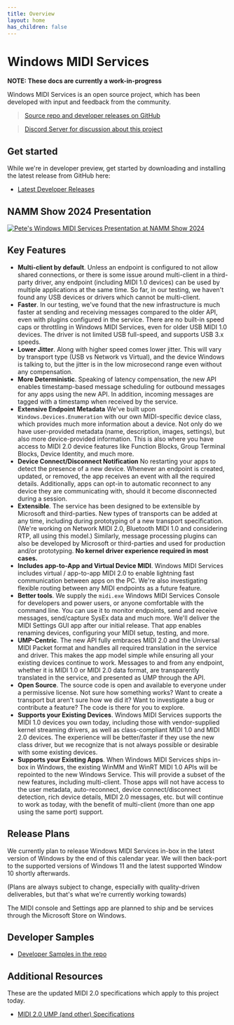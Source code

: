 ```yaml
---
title: Overview
layout: home
has_children: false
---
```

# Windows MIDI Services

**NOTE: These docs are currently a work-in-progress**

Windows MIDI Services is an open source project, which has been developed with input and feedback from the community. 

> [Source repo and developer releases on GitHub](https://aka.ms/midirepo)

> [Discord Server for discussion about this project](https://aka.ms/mididiscord)

## Get started

While we're in developer preview, get started by downloading and installing the latest release from GitHub here:

- [Latest Developer Releases](https://github.com/microsoft/MIDI/releases)

## NAMM Show 2024 Presentation

[![Pete's Windows MIDI Services Presentation at NAMM Show 2024](https://img.youtube.com/vi/-pe29zIVUCA/mqdefault.jpg)](https://www.youtube.com/watch?v=-pe29zIVUCA)

## Key Features

* **Multi-client by default**. Unless an endpoint is configured to not allow shared connections, or there is some issue around multi-client in a third-party driver, any endpoint (including MIDI 1.0 devices) can be used by multiple applications at the same time. So far, in our testing, we haven't found any USB devices or drivers which cannot be multi-client.
* **Faster**. In our testing, we've found that the new infrastructure is much faster at sending and receiving messages compared to the older API, even with plugins configured in the service. There are no built-in speed caps or throttling in Windows MIDI Services, even for older USB MIDI 1.0 devices. The driver is not limited USB full-speed, and supports USB 3.x speeds.
* **Lower Jitter**. Along with higher speed comes lower jitter. This will vary by transport type (USB vs Network vs Virtual), and the device Windows is talking to, but the jitter is in the low microsecond range even without any compensation.
* **More Deterministic**. Speaking of latency compensation, the new API enables timestamp-based message scheduling for outbound messages for any apps using the new API. In addition, incoming messages are tagged with a timestamp when received by the service.
* **Extensive Endpoint Metadata** We've built upon `Windows.Devices.Enumeration` with our own MIDI-specific device class, which provides much more information about a device. Not only do we have user-provided metadata (name, description, images, settings), but also more device-provided information. This is also where you have access to MIDI 2.0 device features like Function Blocks, Group Terminal Blocks, Device Identity, and much more.
* **Device Connect/Disconnect Notification** No restarting your apps to detect the presence of a new device. Whenever an endpoint is created, updated, or removed, the app receives an event with all the required details. Additionally, apps can opt-in to automatic reconnect to any device they are communicating with, should it become disconnected during a session.
* **Extensible**. The service has been designed to be extensible by Microsoft and third-parties. New types of transports can be added at any time, including during prototyping of a new transport specification. (We're working on Network MIDI 2.0, Bluetooth MIDI 1.0 and considering RTP, all using this model.) Similarly, message processing plugins can also be developed by Microsoft or third-parties and used for production and/or prototyping. **No kernel driver experience required in most cases.**
* **Includes app-to-App and Virtual Device MIDI**. Windows MIDI Services includes virtual / app-to-app MIDI 2.0 to enable lightning fast communication between apps on the PC. We're also investigating flexible routing between any MIDI endpoints as a future feature.
* **Better tools**. We supply the `midi.exe` Windows MIDI Services Console for developers and power users, or anyone comfortable with the command line. You can use it to monitor endpoints, send and receive messages, send/capture SysEx data and much more. We'll deliver the MIDI Settings GUI app after our initial release. That app enables renaming devices, configuring your MIDI setup, testing, and more.
* **UMP-Centric**. The new API fully embraces MIDI 2.0 and the Universal MIDI Packet format and handles all required translation in the service and driver. This makes the app model simple while ensuring all your existing devices continue to work. Messages to and from any endpoint, whether it is MIDI 1.0 or MIDI 2.0 data format, are transparently translated in the service, and presented as UMP through the API.
* **Open Source**. The source code is open and available to everyone under a permissive license. Not sure how something works? Want to create a transport but aren't sure how we did it? Want to investigate a bug or contribute a feature? The code is there for you to explore.
* **Supports your Existing Devices**. Windows MIDI Services supports the MIDI 1.0 devices you own today, including those with vendor-supplied kernel streaming drivers, as well as class-compliant MIDI 1.0 and MIDI 2.0 devices. The experience will be better/faster if they use the new class driver, but we recognize that is not always possible or desirable with some existing devices.
* **Supports your Existing Apps**. When Windows MIDI Services ships in-box in Windows, the existing WinMM and WinRT MIDI 1.0 APIs will be repointed to the new Windows Service. This will provide a subset of the new features, including multi-client. Those apps will not have access to the user metadata, auto-reconnect, device connect/disconnect detection, rich device details, MIDI 2.0 messages, etc. but will continue to work as today, with the benefit of multi-client (more than one app using the same port) support.

## Release Plans

We currently plan to release Windows MIDI Services in-box in the latest version of Windows by the end of this calendar year. We will then back-port to the supported versions of Windows 11 and the latest supported Window 10 shortly afterwards.

(Plans are always subject to change, especially with quality-driven deliverables, but that's what we're currently working towards)

The MIDI console and Settings app are planned to ship and be services through the Microsoft Store on Windows.

## Developer Samples

* [Developer Samples in the repo](https://github.com/microsoft/MIDI/tree/main/samples)

## Additional Resources

These are the updated MIDI 2.0 specifications which apply to this project today.

* [MIDI 2.0 UMP (and other) Specifications](https://midi.org/specs)
